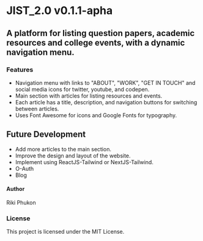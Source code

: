 # JIST_2.0 v0.1.1-apha

## A platform for listing question papers, academic resources and college events, with a dynamic navigation menu.

### Features
- Navigation menu with links to "ABOUT", "WORK", "GET IN TOUCH" and social media icons for twitter, youtube, and codepen.
- Main section with articles for listing resources and events.
- Each article has a title, description, and navigation buttons for switching between articles.
- Uses Font Awesome for icons and Google Fonts for typography.

## Future Development
- Add more articles to the main section.
- Improve the design and layout of the website.
- Implement using ReactJS-Tailwind or NextJS-Tailwind.
- O-Auth
- Blog

#### Author
Riki Phukon
### License
This project is licensed under the MIT License.

